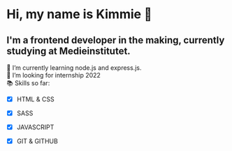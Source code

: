 # Hi, my name is Kimmie 👋

## I'm a frontend developer in the making, currently studying at Medieinstitutet.
 🌱 I’m currently learning node.js and express.js. <br>
 👯 I’m looking for internship 2022 <br>
 📚 Skills so far:
 - [x] HTML & CSS 
 - [x] SASS 
 - [x] JAVASCRIPT
 - [x] GIT & GITHUB
      
      
